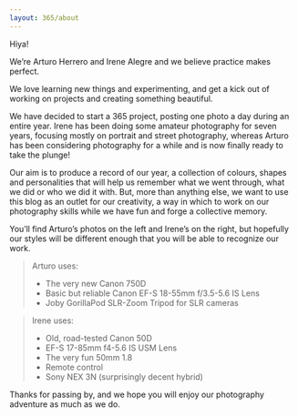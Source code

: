 ```yaml
---
layout: 365/about
---
```



Hiya!

We’re Arturo Herrero and Irene Alegre and we believe practice makes perfect.

We love learning new things and experimenting, and get a kick out of working on
projects and creating something beautiful.

We have decided to start a 365 project, posting one photo a day during an
entire year. Irene has been doing some amateur photography for seven years,
focusing mostly on portrait and street photography, whereas Arturo has been
considering photography for a while and is now finally ready to take the
plunge!

Our aim is to produce a record of our year, a collection of colours, shapes and
personalities that will help us remember what we went through, what we did or
who we did it with. But, more than anything else, we want to use this blog as
an outlet for our creativity, a way in which to work on our photography skills
while we have fun and forge a collective memory.

You’ll find Arturo’s photos on the left and Irene’s on the right, but hopefully
our styles will be different enough that you will be able to recognize our
work.

> Arturo uses:
>
> - The very new Canon 750D
> - Basic but reliable Canon EF-S 18-55mm f/3.5-5.6 IS Lens
> - Joby GorillaPod SLR-Zoom Tripod for SLR cameras

> Irene uses:
>
> - Old, road-tested Canon 50D
> - EF-S 17-85mm f4-5.6 IS USM Lens
> - The very fun 50mm 1.8
> - Remote control
> - Sony NEX 3N (surprisingly decent hybrid)

Thanks for passing by, and we hope you will enjoy our photography adventure as
much as we do.
